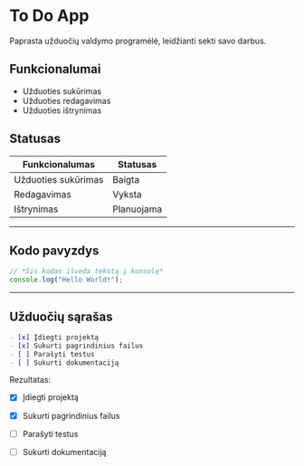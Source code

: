 # To Do App
 
Paprasta užduočių valdymo programėlė, leidžianti sekti savo darbus.
 
## Funkcionalumai
 
- Užduoties sukūrimas
- Užduoties redagavimas
- Užduoties ištrynimas
 
## Statusas
 
| Funkcionalumas      | Statusas |
|---------------------|----------|
| Užduoties sukūrimas | Baigta   |
| Redagavimas         | Vyksta   |
| Ištrynimas          | Planuojama |
 
---
 
## Kodo pavyzdys
 
```javascript
// *Šis kodas išveda tekstą į konsolę*
console.log("Hello World!");
```
 
---
 
## Užduočių sąrašas
 
```md
- [x] Įdiegti projektą
- [x] Sukurti pagrindinius failus
- [ ] Parašyti testus
- [ ] Sukurti dokumentaciją
```
 
Rezultatas:
 
- [x] Įdiegti projektą  
- [x] Sukurti pagrindinius failus  
- [ ] Parašyti testus  
- [ ] Sukurti dokumentaciją  
 